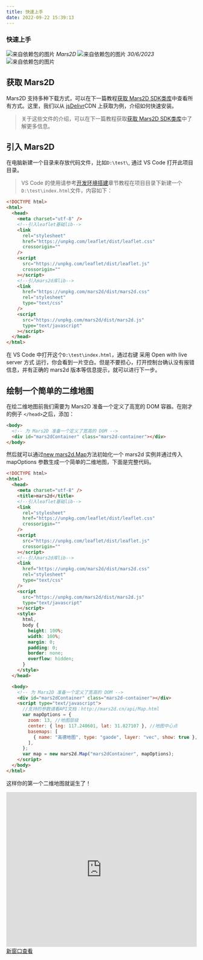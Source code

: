```yaml
---
title: 快速上手
date: 2022-09-22 15:39:13
---
```


<h3> 快速上手 </h3>

<div class='headStyle'>
<img class='images' src="../public/icon/yonghu.svg" alt="来自依赖包的图片">
<i class='text'>Mars2D</i>
<img class='imagess' src="../public/icon/shijian.svg" alt="来自依赖包的图片">
<i class='text'>30/6/2023</i>
<img class='imagess' src="../public/icon/liulan.svg" alt="来自依赖包的图片">
<span class='text' id="busuanzi_container_page_pv">
  <span id="busuanzi_value_page_pv"></span>
</span>
</div>
 
## 获取 Mars2D
Mars2D 支持多种下载方式，可以在下一篇教程[获取 Mars2D SDK类库](http://mars2d.cn/doc.html#start/download)中查看所有方式。这里，我们以从 [jsDelivr](https://www.jsdelivr.com/package/npm/mars2d)CDN 上获取为例，介绍如何快速安装。
> 关于这些文件的介绍，可以在下一篇教程获取[获取 Mars2D SDK类库](/start/download.md)中了解更多信息。

## 引入 Mars2D

在电脑新建一个目录来存放代码文件，比如`D:\test\`, 通过 VS Code 打开此项目目录。

> VS Code 的使用请参考[开发环境搭建](/mapIntel/env.md)章节教程在项目目录下新建一个`D:\test\index.html`文件，内容如下：

```html
<!DOCTYPE html>
<html>
  <head>
    <meta charset="utf-8" />
    <!--引入leaflet基础lib-->
    <link
      rel="stylesheet"
      href="https://unpkg.com/leaflet/dist/leaflet.css"
      crossorigin=""
    />
    <script
      src="https://unpkg.com/leaflet/dist/leaflet.js"
      crossorigin=""
    ></script>
    <!--引入mars2d库lib-->
    <link
      href="https://unpkg.com/mars2d/dist/mars2d.css"
      rel="stylesheet"
      type="text/css"
    />
    <script
      src="https://unpkg.com/mars2d/dist/mars2d.js"
      type="text/javascript"
    ></script>
  </head>
</html>
```

在 VS Code 中打开这个`D:\test\index.html`，通过右键 采用 Open with live server 方式 运行，你会看到一片空白。但是不要担心，打开控制台确认没有报错信息，并有正确的 mars2d 版本等信息提示，就可以进行下一步。

## 绘制一个简单的二维地图

在绘二维地图前我们需要为 Mars2D 准备一个定义了高宽的 DOM 容器。在刚才的例子 `</head>`之后，添加：

```html
<body>
  <!-- 为 Mars2D 准备一个定义了宽高的 DOM -->
  <div id="mars2dContainer" class="mars2d-container"></div>
</body>
```

然后就可以通过[new mars2d.Map](http://mars2d.cn/api/Map.html)方法初始化一个 mars2d 实例并通过传入 mapOptions 参数生成一个简单的二维地图，下面是完整代码。

```html
<!DOCTYPE html>
<html>
  <head>
    <meta charset="utf-8" />
    <title>mars2d</title>
    <!--引入leaflet基础lib-->
    <link
      rel="stylesheet"
      href="https://unpkg.com/leaflet/dist/leaflet.css"
      crossorigin=""
    />
    <script
      src="https://unpkg.com/leaflet/dist/leaflet.js"
      crossorigin=""
    ></script>
    <!--引入mars2d库lib-->
    <link
      href="https://unpkg.com/mars2d/dist/mars2d.css"
      rel="stylesheet"
      type="text/css"
    />
    <script
      src="https://unpkg.com/mars2d/dist/mars2d.js"
      type="text/javascript"
    ></script>
    <style>
      html,
      body {
        height: 100%;
        width: 100%;
        margin: 0;
        padding: 0;
        border: none;
        overflow: hidden;
      }
    </style>
  </head>

  <body>
    <!-- 为 Mars2D 准备一个定义了宽高的 DOM -->
    <div id="mars2dContainer" class="mars2d-container"></div>
    <script type="text/javascript">
      //支持的参数请看API文档：http://mars2d.cn/api/Map.html
      var mapOptions = {
        zoom: 13, //地图层级
        center: { lng: 117.240601, lat: 31.827107 }, //地图中心点
        basemaps: [
          { name: "高德地图", type: "gaode", layer: "vec", show: true }, //底图
        ],
      };
      var map = new mars2d.Map("mars2dContainer", mapOptions);
    </script>
  </body>
</html>
```

这样你的第一个二维地图就诞生了！

<div style="height:410px;position:relative;" data-v-627b1480><iframe height="100%" width="100%" scrolling="yes" title="mars2d" src="http://mars2d.cn/editor-vue.html?id=map/create/options&amp;full=1" frameborder="no" loading="lazy" allowtransparency="true" allowfullscreen="allowfullscreen" data-v-627b1480></iframe> <a class="toSee" href="http://mars2d.cn/editor-vue.html?id=map/create/options&code=1" target="_blank">新窗口查看</a></div>
